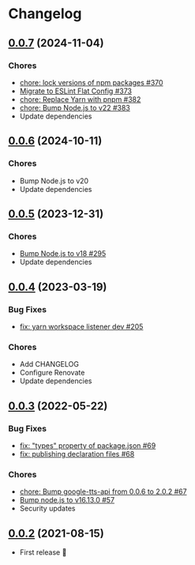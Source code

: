 # Changelog

## [0.0.7](https://github.com/inouetakuya/google-nest-notifier/compare/v0.0.6...v0.0.7) (2024-11-04)

### Chores

- [chore: lock versions of npm packages #370](https://github.com/inouetakuya/google-nest-notifier/pull/370)
- [Migrate to ESLint Flat Config #373](https://github.com/inouetakuya/google-nest-notifier/pull/373)
- [chore: Replace Yarn with pnpm #382](https://github.com/inouetakuya/google-nest-notifier/pull/382)
- [chore: Bump Node.js to v22 #383](https://github.com/inouetakuya/google-nest-notifier/pull/383)
- Update dependencies

## [0.0.6](https://github.com/inouetakuya/google-nest-notifier/compare/v0.0.5...v0.0.6) (2024-10-11)

### Chores

- Bump Node.js to v20
- Update dependencies

## [0.0.5](https://github.com/inouetakuya/google-nest-notifier/compare/v0.0.4...v0.0.5) (2023-12-31)

### Chores

- [Bump Node.js to v18 #295](https://github.com/inouetakuya/google-nest-notifier/pull/295)
- Update dependencies

## [0.0.4](https://github.com/inouetakuya/google-nest-notifier/compare/v0.0.3...v0.0.4) (2023-03-19)

### Bug Fixes

- [fix: yarn workspace listener dev #205](https://github.com/inouetakuya/google-nest-notifier/pull/205)

### Chores

- Add CHANGELOG
- Configure Renovate
- Update dependencies

## [0.0.3](https://github.com/inouetakuya/google-nest-notifier/compare/v0.0.2...v0.0.3) (2022-05-22)

### Bug Fixes

- [fix: "types" property of package.json #69](https://github.com/inouetakuya/google-nest-notifier/pull/69)
- [fix: publishing declaration files #68](https://github.com/inouetakuya/google-nest-notifier/pull/68)

### Chores

- [chore: Bump google-tts-api from 0.0.6 to 2.0.2 #67](https://github.com/inouetakuya/google-nest-notifier/pull/67)
- [Bump node.js to v16.13.0 #57](https://github.com/inouetakuya/google-nest-notifier/pull/57)
- Security updates

## [0.0.2](https://github.com/inouetakuya/google-nest-notifier/tree/v0.0.2) (2021-08-15)

- First release :tada:
